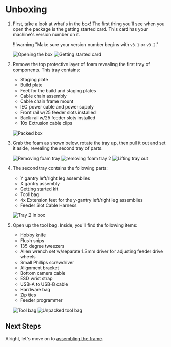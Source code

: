 # Unboxing

1. First, take a look at what's in the box! The first thing you'll see when you open the package is the getting started card. This card has your machine's version number on it.

    !!!warning "Make sure your version number begins with `v3.1` or `v3.2`."

    ![Opening the box](images/opened-box.png)
    ![Getting started card](images/getting-started-card.png)

2. Remove the top protective layer of foam revealing the first tray of components. This tray contains:
    * Staging plate
    * Build plate
    * Feet for the build and staging plates
    * Cable chain assembly
    * Cable chain frame mount
    * IEC power cable and power supply
    * Front rail w/25 feeder slots installed
    * Back rail w/25 feeder slots installed
    * 10x Extrusion cable clips

     ![Packed box](images/first-tray-v3-1.png)

1. Grab the foam as shown below, rotate the tray up, then pull it out and set it aside, revealing the second tray of parts.

    ![Removing foam tray](images/first-tray-left-grip.png)
    ![removing foam tray 2](images/first-tray-right-grip.png)
    ![Lifting tray out](images/first-tray-removal.png)

2. The second tray contains the following parts:
    * Y gantry left/right leg assemblies
    * X gantry assembly
    * Getting started kit
    * Tool bag
    * 4x Extension feet for the y-gantry left/right leg assemblies
    * Feeder Slot Cable Harness

    ![Tray 2 in box](images/lower-tray-v3.1.png)

1. Open up the tool bag. Inside, you'll find the following items:
    * Hobby knife
    * Flush snips
    * 135 degree tweezers
    * Allen wrench set w/separate 1.3mm driver for adjusting feeder drive wheels
    * Small Phillips screwdriver
    * Alignment bracket
    * Bottom camera cable
    * ESD wrist strap
    * USB-A to USB-B cable
    * Hardware bag
    * Zip ties
    * Feeder programmer
  
    ![Tool bag](images/tool-bag.png)
    ![Unpacked tool bag](images/tool-bag-exploded.png)

## Next Steps

Alright, let's move on to [assembling the frame](../assembling-frame-3-1/index.md).
